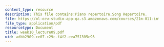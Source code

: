 ```yaml
---
content_type: resource
description: This file contains:Piano repertoire,Song Repertoire.
file: https://ol-ocw-studio-app-qa.s3.amazonaws.com/courses/21m-011-introduction-to-western-music-spring-2006/adbb2909ce07c29cf4f2eea751305c93_week10_lecture09.pdf
file_type: application/pdf
resourcetype: Document
title: week10_lecture09.pdf
uid: adbb2909-ce07-c29c-f4f2-eea751305c93
---
```

